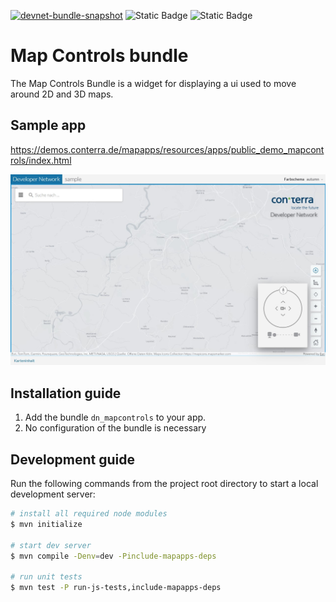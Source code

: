 [![devnet-bundle-snapshot](https://github.com/conterra/mapapps-map-controls/actions/workflows/devnet-bundle-snapshot.yml/badge.svg)](https://github.com/conterra/mapapps-map-controls/actions/workflows/devnet-bundle-snapshot.yml)
![Static Badge](https://img.shields.io/badge/requires_map.apps-4.18.0-e5e5e5?labelColor=%233E464F&logoColor=%23e5e5e5)
![Static Badge](https://img.shields.io/badge/tested_for_map.apps-4.18.2-%20?labelColor=%233E464F&color=%232FC050)
# Map Controls bundle
The Map Controls Bundle is a widget for displaying a ui used to move around 2D and 3D maps.

## Sample app
https://demos.conterra.de/mapapps/resources/apps/public_demo_mapcontrols/index.html

![Screenshot App](https://github.com/conterra/mapapps-map-controls/blob/main/screenshot.JPG)

## Installation guide
1. Add the bundle `dn_mapcontrols` to your app.
2. No configuration of the bundle is necessary

## Development guide
Run the following commands from the project root directory to start a local development server:

```bash
# install all required node modules
$ mvn initialize

# start dev server
$ mvn compile -Denv=dev -Pinclude-mapapps-deps

# run unit tests
$ mvn test -P run-js-tests,include-mapapps-deps
```
